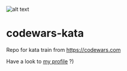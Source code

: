![alt text](https://www.codewars.com/users/dandgerson/badges/small)

# codewars-kata

Repo for kata train from https://codewars.com


Have a look to [my profile](https://www.codewars.com/users/dandgerson) ?)